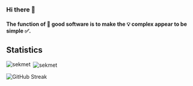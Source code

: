 ### Hi there 👋

#### The function of 🚀 good software is to make the 💡 complex appear to be simple ✅.

<!--
**sekmet/sekmet** is a ✨ _special_ ✨ repository because its `README.md` (this file) appears on your GitHub profile.

Here are some ideas to get you started:

- 🔭 I’m currently working on ...
- 🌱 I’m currently learning ...
- 👯 I’m looking to collaborate on ...
- 🤔 I’m looking for help with ...
- 💬 Ask me about ...
- 📫 How to reach me: ...
- 😄 Pronouns: ...
- ⚡ Fun fact: ...
-->

## Statistics
<p><img align="left" src="https://github-readme-stats.vercel.app/api/top-langs?username=sekmet&show_icons=true&locale=en&layout=compact" alt="sekmet" /></p>

<p>&nbsp;<img align="center" src="https://github-readme-stats.vercel.app/api?username=sekmet&show_icons=true&locale=en" alt="sekmet" /></p>

<p><img align="center" src="https://github-readme-streak-stats.herokuapp.com?user=sekmet" alt="GitHub Streak" /></p>
